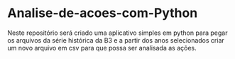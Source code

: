 # Analise-de-acoes-com-Python

Neste repositório será criado uma aplicativo simples em python para pegar os arquivos da série histórica da B3 e a partir dos anos selecionados criar um novo arquivo em csv para que possa ser analisada as ações.
